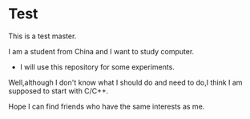 # Test
This is a test master.

I am a student from China and I want to study computer.

- I will use this repository for some experiments.

Well,although I don't know what I should do and need to do,I think I am supposed to start with C/C++.

Hope I can find friends who have the same interests as me.
